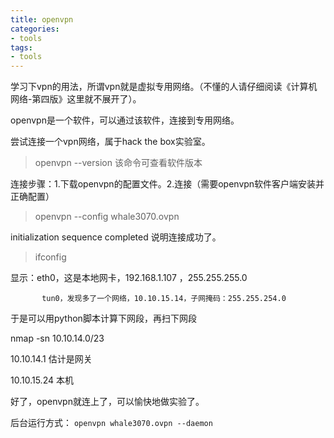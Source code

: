```yaml
---
title: openvpn
categories:
- tools
tags:
- tools
---
```


学习下vpn的用法，所谓vpn就是虚拟专用网络。（不懂的人请仔细阅读《计算机网络-第四版》这里就不展开了）。

openvpn是一个软件，可以通过该软件，连接到专用网络。

尝试连接一个vpn网络，属于hack the box实验室。

> openvpn --version  该命令可查看软件版本

连接步骤：1.下载openvpn的配置文件。2.连接（需要openvpn软件客户端安装并正确配置）

> openvpn --config whale3070.ovpn

initialization sequence completed
说明连接成功了。

> ifconfig

显示：eth0，这是本地网卡，192.168.1.107 ，255.255.255.0

           tun0，发现多了一个网络，10.10.15.14，子网掩码：255.255.254.0

于是可以用python脚本计算下网段，再扫下网段

nmap -sn 10.10.14.0/23

10.10.14.1 估计是网关

10.10.15.24  本机

好了，openvpn就连上了，可以愉快地做实验了。


后台运行方式：
`openvpn whale3070.ovpn --daemon`
